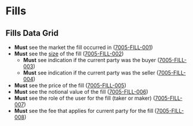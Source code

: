 # Fills

## Fills Data Grid

- **Must** see the market the fill occurred in (<a name="7005-FILL-001" href="#7004-FILL-001">7005-FILL-001</a>)
- **Must** see the [size](9001-DATA-data_display.md#size) of the fill (<a name="7005-FILL-002" href="#7004-FILL-002">7005-FILL-002</a>)
  - **Must** see indication if the current party was the buyer (<a name="7005-FILL-003" href="#7004-FILL-003">7005-FILL-003</a>)
  - **Must** see indication if the current party was the seller (<a name="7005-FILL-004" href="#7004-FILL-004">7005-FILL-004</a>)
- **Must** see the price of the fill (<a name="7005-FILL-005" href="#7004-FILL-005">7005-FILL-005</a>)
- **Must** see the notional value of the fill (<a name="7005-FILL-006" href="#7004-FILL-006">7005-FILL-006</a>)
- **Must** see the role of the user for the fill (taker or maker) (<a name="7005-FILL-007" href="#7004-FILL-007">7005-FILL-007</a>)
- **Must** see the fee that applies for current party for the fill (<a name="7005-FILL-008" href="#7004-FILL-008">7005-FILL-008</a>)

